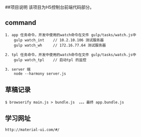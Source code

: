 ##项目说明
  该项目为H5控制台前端代码部分。

## command
    1. app 任务命令，开发中使用的watch命令在文件 gulp/tasks/watch.js中  
        gulp watch_int    // 10.2.10.106 测试服务器
        gulp watch_wh     // 172.16.77.64 测试服务器
        
    2. tpl 任务命令，开发中使用的watch命令在文件 gulp/tasks/watch.js中  
        gulp watch_tpl    // 启动tpl 的监控
        
    3. server 端
        node --harmony server.js

## 草稿记录 
    $ browserify main.js > bundle.js  。。。最终 app.bundle.js
 
 
 
## 学习网址
    http://material-ui.com/#/
  
  







































